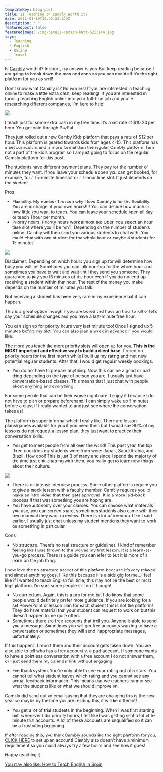 ```yaml
---
templateKey: blog-post
title: Is Teaching on Cambly Worth it?
date: 2021-01-10T16:40:22.135Z
description: " "
featuredpost: false
featuredimage: /img/pexels-samson-katt-5256144.jpg
tags:
  - Teaching
  - English
  - Online
  - Travel
---
```

Is [Cambly](https://www.cambly.com/en/tutors?referralCode=shayna65) worth it? In short, my answer is yes. But keep reading because I am going to break down the pros and cons so you can decide if it’s the right platform for you as well!

Don’t know what Cambly is? No worries! If you are interested in teaching online to make a little extra cash, keep reading!  If you are interested in turning teaching English online into your full-time job and you're researching different companies, I’m here to help! 

![](https://lh4.googleusercontent.com/GenU2VXIY9-k50fUQs-AbD_QKDU89wkotcd_y2a2Wrx6dhwsl_AkykNYqnSTp57sIMMg0wTrHBqczvwP-pAg7AOJ4I7cLq6Ht-NQFkpC65AcGIGRZFIKIWS9u0NjaJyycXwDidCt)

I teach just for some extra cash in my free time. It’s a set rate of $10.20 per hour. You get paid through PayPal.

They just rolled out a new Camby Kids platform that pays a rate of $12 per hour. This platform is geared towards kids from ages 4-15. This platform has a set curriculum and is more formal than the regular Cambly platform. I am not a part of the kid’s program so I am just going to focus on the regular Cambly platform for this post. 

The students have different payment plans. They pay for the number of minutes they want. If you leave your schedule open you can get booked, for example, for a 15-minute time slot or a 1-hour time slot. It just depends on the student. 

Pros:

* Flexibility. My number 1 reason why I love Cambly is for the flexibility. You are in charge of your own hours!!!! You can decide how much or how little you want to teach. You can leave your schedule open all day or teach 1 hour per month. 
* Priority hours. Priority hours work almost like Uber. You select an hour time slot where you’ll be “on”.  Depending on the number of students online, Cambly will then send you various students to chat with. You could chat with one student for the whole hour or maybe 4 students for 15 minutes. 

![](https://lh5.googleusercontent.com/FDPqYbsqXae7ez9ULcAcrn0N8AXIhHhho6c5AoTBi8UgU58qspQ9ajzpLQ8D7_jJXfkzxrTD3yeDGRovVfyJh3WPEujkn45YRBLVxAPw3neOnjv-Y-NWEPQXcXo8L6ZbrEOs9wGY)

Disclaimer: Depending on which hours you sign up for will determine how busy you will be! Sometimes you can talk nonstop for the whole hour and sometimes you have to wait and wait until they send you someone. They guarantee to pay you 15 minutes of the hour even if you do not end up receiving a student within that hour. The rest of the money you make depends on the number of minutes you talk. 

Not receiving a student has been very rare in my experience but it can happen.

This is a great option though if you are bored and have an hour to kill or let’s say your schedule changes and you have a last-minute free hour. 

You can sign up for priority hours very last minute too! Once I signed up 5 minutes before my slot. You can also plan a week in advance if you would like. 

The more you teach the more priority slots will open up for you. **This is the MOST important and effective way to build a client base.** I relied on priority hours for the first month while I built up my rating and met new potential regular students. After that, I would get regular weekly bookings.

* You do not have to prepare anything. Now, this can be a good or bad thing depending on the type of person you are. I usually just have conversation-based classes. This means that I just chat with people about anything and everything. 

For some people that can be their worse nightmare. I enjoy it because I do not have to plan or prepare beforehand. I can simply wake up 5 minutes before a class if I really wanted to and just see where the conversation takes us! 

The platform is super informal which I really like. There are lesson plans/games available for you if you need them but I would say 90% of my lessons do not request a lesson plan, they just want to practice their conversation skills.

* You get to meet people from all over the world! This past year, the top three countries my students were from were: Japan, Saudi Arabia, and Brazil. How cool! This is just 3 of many and since I spend the majority of the time just chit-chatting with them, you really get to learn new things about their culture.

![](https://lh3.googleusercontent.com/nWWHrb1GPLs_5MU_5mld7FGXI9lhFtJHNWMhwMTCB682dh9WF4ughZI9ZWuRt9WmL6l4bK3UJncKIXv0X8fl1pDwhSzKIHDfFOI0sQ_ey-mACMl9wxNtXqnu167sPNWVFRruLz5e)

* There is no intense interview process. Some other platforms require you to give a mock lesson with a faculty member. Cambly requires you to make an intro video that then gets approved. It is a more laid-back process if that was something you are hoping are. 
* You have autonomy over your classes. You can choose what materials you use, you can screen share, sometimes students also come with their own material they want to review. There is a lot of freedom. Like I said earlier, I usually just chat unless my student mentions they want to work on something in particular. 

Cons:

* No structure. There’s no real structure or guidelines. I kind of remember feeling like I was thrown to the wolves my first lesson. It is a learn-as-you-go process. There is a guide you can refer to but it is more of a learn on the job thing.

I now love the no structure aspect of this platform because it’s very relaxed and almost anything goes. I like this because it is a side gig for me...I feel like if I wanted to teach English full time, this may not be the best or most legit platform. I’m sure some people still do it though!

* No curriculum. Again, this is a pro for me but I do know that some people would definitely prefer more guidance. If you are looking for a set PowerPoint or lesson plan for each student this is not the platform! They do have material that your student can request to work on but this doesn’t happen to me quite often.
* Sometimes there are free accounts that troll you. Anyone is able to send you a message. Sometimes you will get free accounts wanting to have a conversation or sometimes they will send inappropriate messages, unfortunately. 

If this happens, I report them and their account gets taken down. You are also able to tell who has a free account v. a paid account. If someone wants to have a pointless conversation with a free account I do not answer them, or I just send them my calendar link without engaging. 

* Feedback system. You’re only able to see your rating out of 5 stars. You cannot tell what student leaves which rating and you cannot see any actual feedback information. This means that we teachers cannot see what the students like or what we should improve on. 

Cambly did send out an email saying that they are changing this is the new year so maybe by the time you are reading this, it will be different!

* You get a lot of trial students in the beginning. When I was first starting out, whenever I did priority hours, I felt like I was getting sent a lot of 5-minute trial accounts. A lot of these accounts are unqualified so it can be a frustrating beginning. 

If after reading this, you think Cambly sounds like the right platform for you, [CLICK HERE](https://www.cambly.com/en/tutors?referralCode=shayna65) to set up an account! Cambly also doesn’t have a minimum requirement so you could always try a few hours and see how it goes!

Happy teaching :)

[You may also like: How to Teach English in Spain](https://thehumanitybooks.com/blog/2020-12-28-how-to-teach-english-in-spain/)